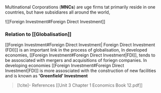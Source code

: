 Multinational Corporations (**MNCs**) are uge firms tat primarily reside in one countries, but have subsidiares all around the world, 


 ![[Foreign Investment#Foreign Direct Investment]]

### Relation to [[Globalisation]]
[[Foreign Investment#Foreign Direct Investment| Foreign Direct Investment (FDI)]] is an important link in the process of globalisation, In developed economies, [[Foreign Investment#Foreign Direct Investment|FDI]], tends to be assosciated with mergers and acquisitions of foriegn companies. In developing economies [[Foreign Investment#Foreign Direct Investment|FDI]] is more assosciated with the construction of new facilities and is known as **'Greenfield' Investment**

>[!cite]- References
>[[Unit 3 Chapter 1 Economics Book 12.pdf]]